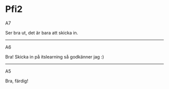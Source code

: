 # Pfi2

A7

Ser bra ut, det är bara att skicka in.

----

A6

Bra! Skicka in på itslearning så godkänner jag :)

----

A5

Bra, färdig!
